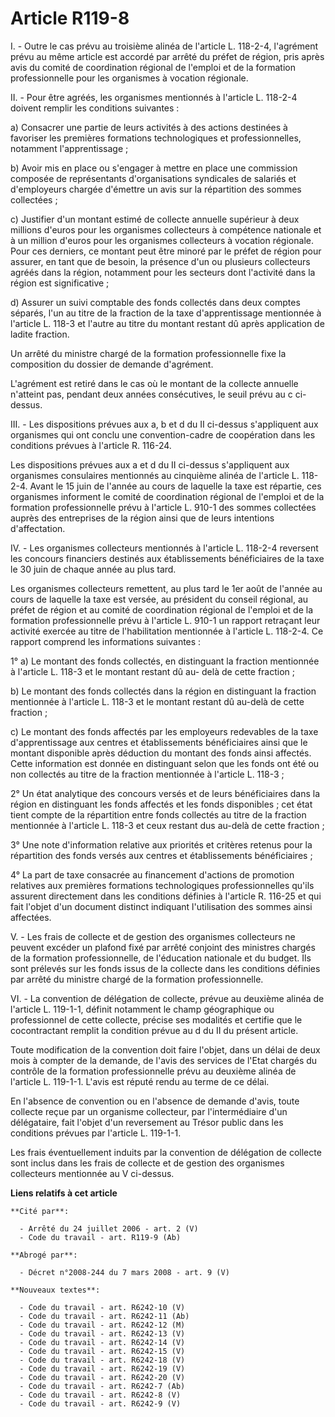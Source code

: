 # Article R119-8

I. - Outre le cas prévu au troisième alinéa de l'article L. 118-2-4, l'agrément prévu au même article est accordé par arrêté
du préfet de région, pris après avis du comité de coordination régional de l'emploi et de la formation professionnelle pour
les organismes à vocation régionale.

II. - Pour être agréés, les organismes mentionnés à l'article L. 118-2-4 doivent remplir les conditions suivantes :

a) Consacrer une partie de leurs activités à des actions destinées à favoriser les premières formations technologiques et
professionnelles, notamment l'apprentissage ;

b) Avoir mis en place ou s'engager à mettre en place une commission composée de représentants d'organisations syndicales de
salariés et d'employeurs chargée d'émettre un avis sur la répartition des sommes collectées ;

c) Justifier d'un montant estimé de collecte annuelle supérieur à deux millions d'euros pour les organismes collecteurs à
compétence nationale et à un million d'euros pour les organismes collecteurs à vocation régionale. Pour ces derniers, ce
montant peut être minoré par le préfet de région pour assurer, en tant que de besoin, la présence d'un ou plusieurs
collecteurs agréés dans la région, notamment pour les secteurs dont l'activité dans la région est significative ;

d) Assurer un suivi comptable des fonds collectés dans deux comptes séparés, l'un au titre de la fraction de la taxe
d'apprentissage mentionnée à l'article L. 118-3 et l'autre au titre du montant restant dû après application de ladite
fraction.

Un arrêté du ministre chargé de la formation professionnelle fixe la composition du dossier de demande d'agrément.

L'agrément est retiré dans le cas où le montant de la collecte annuelle n'atteint pas, pendant deux années consécutives, le
seuil prévu au c ci-dessus.

III. - Les dispositions prévues aux a, b et d du II ci-dessus s'appliquent aux organismes qui ont conclu une convention-cadre
de coopération dans les conditions prévues à l'article R. 116-24.

Les dispositions prévues aux a et d du II ci-dessus s'appliquent aux organismes consulaires mentionnés au cinquième alinéa de
l'article L. 118-2-4. Avant le 15 juin de l'année au cours de laquelle la taxe est répartie, ces organismes informent le
comité de coordination régional de l'emploi et de la formation professionnelle prévu à l'article L. 910-1 des sommes
collectées auprès des entreprises de la région ainsi que de leurs intentions d'affectation.

IV. - Les organismes collecteurs mentionnés à l'article L. 118-2-4 reversent les concours financiers destinés aux
établissements bénéficiaires de la taxe le 30 juin de chaque année au plus tard.

Les organismes collecteurs remettent, au plus tard le 1er août de l'année au cours de laquelle la taxe est versée, au
président du conseil régional, au préfet de région et au comité de coordination régional de l'emploi et de la formation
professionnelle prévu à l'article L. 910-1 un rapport retraçant leur activité exercée au titre de l'habilitation mentionnée à
l'article L. 118-2-4. Ce rapport comprend les informations suivantes :

1° a) Le montant des fonds collectés, en distinguant la fraction mentionnée à l'article L. 118-3 et le montant restant dû au-
delà de cette fraction ;

b) Le montant des fonds collectés dans la région en distinguant la fraction mentionnée à l'article L. 118-3 et le montant
restant dû au-delà de cette fraction ;

c) Le montant des fonds affectés par les employeurs redevables de la taxe d'apprentissage aux centres et établissements
bénéficiaires ainsi que le montant disponible après déduction du montant des fonds ainsi affectés. Cette information est
donnée en distinguant selon que les fonds ont été ou non collectés au titre de la fraction mentionnée à l'article L. 118-3 ;

2° Un état analytique des concours versés et de leurs bénéficiaires dans la région en distinguant les fonds affectés et les
fonds disponibles ; cet état tient compte de la répartition entre fonds collectés au titre de la fraction mentionnée à
l'article L. 118-3 et ceux restant dus au-delà de cette fraction ;

3° Une note d'information relative aux priorités et critères retenus pour la répartition des fonds versés aux centres et
établissements bénéficiaires ;

4° La part de taxe consacrée au financement d'actions de promotion relatives aux premières formations technologiques
professionnelles qu'ils assurent directement dans les conditions définies à l'article R. 116-25 et qui fait l'objet d'un
document distinct indiquant l'utilisation des sommes ainsi affectées.

V. - Les frais de collecte et de gestion des organismes collecteurs ne peuvent excéder un plafond fixé par arrêté conjoint
des ministres chargés de la formation professionnelle, de l'éducation nationale et du budget. Ils sont prélevés sur les fonds
issus de la collecte dans les conditions définies par arrêté du ministre chargé de la formation professionnelle.

VI. - La convention de délégation de collecte, prévue au deuxième alinéa de l'article L. 119-1-1, définit notamment le champ
géographique ou professionnel de cette collecte, précise ses modalités et certifie que le cocontractant remplit la condition
prévue au d du II du présent article.

Toute modification de la convention doit faire l'objet, dans un délai de deux mois à compter de la demande, de l'avis des
services de l'Etat chargés du contrôle de la formation professionnelle prévu au deuxième alinéa de l'article L. 119-1-1.
L'avis est réputé rendu au terme de ce délai.

En l'absence de convention ou en l'absence de demande d'avis, toute collecte reçue par un organisme collecteur, par
l'intermédiaire d'un délégataire, fait l'objet d'un reversement au Trésor public dans les conditions prévues par l'article L.
119-1-1.

Les frais éventuellement induits par la convention de délégation de collecte sont inclus dans les frais de collecte et de
gestion des organismes collecteurs mentionnée au V ci-dessus.

**Liens relatifs à cet article**

	**Cité par**:

	  - Arrêté du 24 juillet 2006 - art. 2 (V)
	  - Code du travail - art. R119-9 (Ab)

	**Abrogé par**:

	  - Décret n°2008-244 du 7 mars 2008 - art. 9 (V)

	**Nouveaux textes**:

	  - Code du travail - art. R6242-10 (V)
	  - Code du travail - art. R6242-11 (Ab)
	  - Code du travail - art. R6242-12 (M)
	  - Code du travail - art. R6242-13 (V)
	  - Code du travail - art. R6242-14 (V)
	  - Code du travail - art. R6242-15 (V)
	  - Code du travail - art. R6242-18 (V)
	  - Code du travail - art. R6242-19 (V)
	  - Code du travail - art. R6242-20 (V)
	  - Code du travail - art. R6242-7 (Ab)
	  - Code du travail - art. R6242-8 (V)
	  - Code du travail - art. R6242-9 (V)
